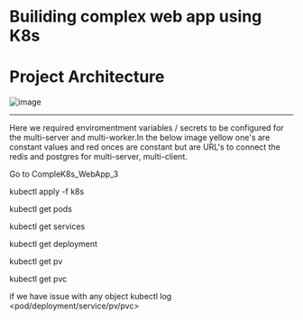 # Builiding complex web app using K8s

# Project Architecture 

![image](https://user-images.githubusercontent.com/5359534/95662476-ddb95080-0b54-11eb-9505-b37d1f7eaeff.png)

--------------------------------------------------------------------------------------------------------------------------------------------------------------------------------

Here we required enviromentment variables / secrets to be configured for the multi-server and multi-worker.In the below image yellow one's are constant values and red onces are constant but are URL's to connect the redis and postgres for multi-server, multi-client.



Go to CompleK8s_WebApp_3

kubectl apply -f k8s

kubectl get pods
 
kubectl get services

kubectl get deployment

kubectl get pv

kubectl get pvc

if we have issue with any object 
kubectl log <pod/deployment/service/pv/pvc> <objectId>

